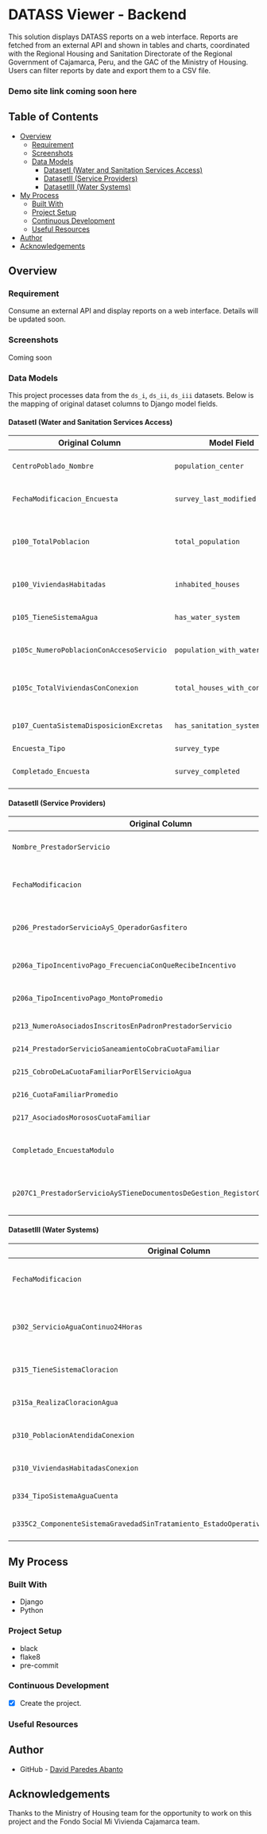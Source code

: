 # DATASS Viewer - Backend

This solution displays DATASS reports on a web interface. Reports are fetched from an external API and shown in tables
and charts, coordinated with the Regional Housing and Sanitation Directorate of the Regional Government of Cajamarca,
Peru, and the GAC of the Ministry of Housing. Users can filter reports by date and export them to a CSV file.

### Demo site link coming soon here

## Table of Contents

- [Overview](#overview)
    - [Requirement](#requirement)
    - [Screenshots](#screenshots)
    - [Data Models](#data-models)
        - [DatasetI (Water and Sanitation Services Access)](#dataseti-water-and-sanitation-services-access)
        - [DatasetII (Service Providers)](#datasetii-service-providers)
        - [DatasetIII (Water Systems)](#datasetiii-water-systems)
- [My Process](#my-process)
    - [Built With](#built-with)
    - [Project Setup](#project-setup)
    - [Continuous Development](#continuous-development)
    - [Useful Resources](#useful-resources)
- [Author](#author)
- [Acknowledgements](#acknowledgements)

## Overview

### Requirement

Consume an external API and display reports on a web interface. Details will be updated soon.

### Screenshots

Coming soon

### Data Models

This project processes data from the `ds_i`, `ds_ii`, `ds_iii` datasets. Below is the mapping of original dataset
columns to Django model fields.

#### DatasetI (Water and Sanitation Services Access)

| Original Column                          | Model Field                    | Description                               |
|------------------------------------------|--------------------------------|-------------------------------------------|
| `CentroPoblado_Nombre`                   | `population_center`            | Associated population center              |
| `FechaModificacion_Encuesta`             | `survey_last_modified`         | Survey last modification date             |
| `p100_TotalPoblacion`                    | `total_population`             | Total population of the population center |
| `p100_ViviendasHabitadas`                | `inhabited_houses`             | Number of inhabited houses                |
| `p105_TieneSistemaAgua`                  | `has_water_system`             | If there is a water system                |
| `p105c_NumeroPoblacionConAccesoServicio` | `population_with_water`        | Population with access to water           |
| `p105c_TotalViviendasConConexion`        | `total_houses_with_connection` | Houses connected to the water system      |
| `p107_CuentaSistemaDisposicionExcretas`  | `has_sanitation_system`        | If there is a sanitation system           |
| `Encuesta_Tipo`                          | `survey_type`                  | Survey type                               |
| `Completado_Encuesta`                    | `survey_completed`             | If the survey was completed               |

#### DatasetII (Service Providers)

| Original Column                                                             | Model Field                      | Description                        |
|-----------------------------------------------------------------------------|----------------------------------|------------------------------------|
| `Nombre_PrestadorServicio`                                                  | `provider_name`                  | Provider organization name         |
| `FechaModificacion`                                                         | `provider_last_modified`         | Provider last modification date    |
| `p206_PrestadorServicioAyS_OperadorGasfitero`                               | `has_operator`                   | If the provider has an operator    |
| `p206a_TipoIncentivoPago_FrecuenciaConQueRecibeIncentivo`                   | `incentive_payment_frequency`    | Incentive payment frequency        |
| `p206a_TipoIncentivoPago_MontoPromedio`                                     | `average_operator_incentive`     | Average incentive amount           |
| `p213_NumeroAsociadosInscritosEnPadronPrestadorServicio`                    | `registered_associates`          | Registered associates              |
| `p214_PrestadorServicioSaneamientoCobraCuotaFamiliar`                       | `charges_family_fee`             | If charges a family fee            |
| `p215_CobroDeLaCuotaFamiliarPorElServicioAgua`                              | `family_fee_frequency`           | Family fee frequency               |
| `p216_CuotaFamiliarPromedio`                                                | `average_family_fee`             | Average family fee                 |
| `p217_AsociadosMorososCuotaFamiliar`                                        | `delinquent_associates`          | Delinquent associates              |
| `Completado_EncuestaModulo`                                                 | `survey_module_completed`        | If the survey module was completed |
| `p207C1_PrestadorServicioAySTieneDocumentosDeGestion_RegistorCloroResidual` | `has_residual_chlorine_register` | If has residual chlorine register  |

#### DatasetIII (Water Systems)

| Original Column                                                                      | Model Field                         | Description                                   |
|--------------------------------------------------------------------------------------|-------------------------------------|-----------------------------------------------|
| `FechaModificacion`                                                                  | `system_last_modified`              | Water system last modification date           |
| `p302_ServicioAguaContinuo24Horas`                                                   | `continuous_water_service`          | If there is continuous water service 24 hours |
| `p315_TieneSistemaCloracion`                                                         | `has_chlorination_system`           | If there is a chlorination system             |
| `p315a_RealizaCloracionAgua`                                                         | `chlorinates_water`                 | If chlorinates water                          |
| `p310_PoblacionAtendidaConexion`                                                     | `served_population_with_connection` | Population served with connection             |
| `p310_ViviendasHabitadasConexion`                                                    | `inhabited_houses_with_connection`  | Inhabited houses with connection              |
| `p334_TipoSistemaAguaCuenta`                                                         | `water_system_type`                 | Water system type                             |
| `p335C2_ComponenteSistemaGravedadSinTratamiento_EstadoOperativoAnualLineaConduccion` | `operational_state_annual`          | Annual operational state                      |

## My Process

### Built With

- Django
- Python

### Project Setup

- black
- flake8
- pre-commit

### Continuous Development

- [x] Create the project.

### Useful Resources

## Author

- GitHub - [David Paredes Abanto](https://github.com/davichano)

## Acknowledgements

Thanks to the Ministry of Housing team for the opportunity to work on this project and the Fondo Social Mi Vivienda
Cajamarca team.

